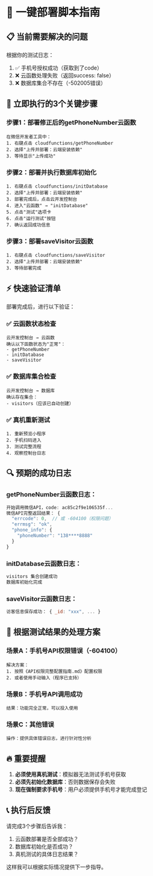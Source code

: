 # 🚀 一键部署脚本指南

## 📋 当前需要解决的问题

根据你的测试日志：
1. ✅ 手机号授权成功（获取到了code）
2. ❌ 云函数处理失败（返回success: false）
3. ❌ 数据库集合不存在（-502005错误）

## 🎯 立即执行的3个关键步骤

### 步骤1：部署修正后的getPhoneNumber云函数
```
在微信开发者工具中：
1. 右键点击 cloudfunctions/getPhoneNumber
2. 选择"上传并部署：云端安装依赖"
3. 等待显示"上传成功"
```

### 步骤2：部署并执行数据库初始化
```
1. 右键点击 cloudfunctions/initDatabase
2. 选择"上传并部署：云端安装依赖"
3. 部署完成后，点击云开发控制台
4. 进入"云函数" → "initDatabase"
5. 点击"测试"选项卡
6. 点击"运行测试"按钮
7. 确认返回成功信息
```

### 步骤3：部署saveVisitor云函数
```
1. 右键点击 cloudfunctions/saveVisitor  
2. 选择"上传并部署：云端安装依赖"
3. 等待部署完成
```

## ⚡ 快速验证清单

部署完成后，进行以下验证：

### ✅ 云函数状态检查
```
云开发控制台 → 云函数
确认以下函数状态为"正常"：
- getPhoneNumber
- initDatabase  
- saveVisitor
```

### ✅ 数据库集合检查
```
云开发控制台 → 数据库
确认存在集合：
- visitors（应该已自动创建）
```

### ✅ 真机重新测试
```
1. 重新预览小程序
2. 手机扫码进入
3. 测试完整流程
4. 观察控制台日志
```

## 🔍 预期的成功日志

### getPhoneNumber云函数日志：
```javascript
开始调用微信API，code: ac85c2f9e106535f...
微信API完整返回结果： {
  "errcode": 0,  // 或 -604100（权限问题）
  "errmsg": "ok",
  "phone_info": {
    "phoneNumber": "138****8888"
  }
}
```

### initDatabase云函数日志：
```javascript
visitors 集合创建成功
数据库初始化完成
```

### saveVisitor云函数日志：
```javascript
访客信息保存成功： { _id: "xxx", ... }
```

## 🎯 根据测试结果的处理方案

### 场景A：手机号API权限错误（-604100）
```
解决方案：
1. 按照《API权限完整配置指南.md》配置权限
2. 或者使用手动输入（程序已支持）
```

### 场景B：手机号API调用成功
```
结果：功能完全正常，可以投入使用
```

### 场景C：其他错误
```
操作：提供具体错误日志，进行针对性分析
```

## 🔥 重要提醒

1. **必须使用真机测试**：模拟器无法测试手机号获取
2. **必须先初始化数据库**：否则数据保存会失败
3. **现在强制要求手机号**：用户必须提供手机号才能完成登记

## 📞 执行后反馈

请完成3个步骤后告诉我：
1. 云函数部署是否全部成功？
2. 数据库初始化是否成功？
3. 真机测试的具体日志结果？

这样我可以根据实际情况提供下一步指导。
